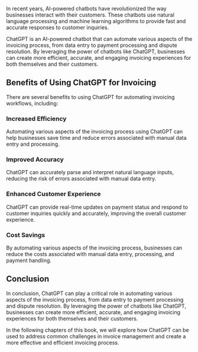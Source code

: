 
In recent years, AI-powered chatbots have revolutionized the way businesses interact with their customers. These chatbots use natural language processing and machine learning algorithms to provide fast and accurate responses to customer inquiries.

ChatGPT is an AI-powered chatbot that can automate various aspects of the invoicing process, from data entry to payment processing and dispute resolution. By leveraging the power of chatbots like ChatGPT, businesses can create more efficient, accurate, and engaging invoicing experiences for both themselves and their customers.

Benefits of Using ChatGPT for Invoicing
---------------------------------------

There are several benefits to using ChatGPT for automating invoicing workflows, including:

### Increased Efficiency

Automating various aspects of the invoicing process using ChatGPT can help businesses save time and reduce errors associated with manual data entry and processing.

### Improved Accuracy

ChatGPT can accurately parse and interpret natural language inputs, reducing the risk of errors associated with manual data entry.

### Enhanced Customer Experience

ChatGPT can provide real-time updates on payment status and respond to customer inquiries quickly and accurately, improving the overall customer experience.

### Cost Savings

By automating various aspects of the invoicing process, businesses can reduce the costs associated with manual data entry, processing, and payment handling.

Conclusion
----------

In conclusion, ChatGPT can play a critical role in automating various aspects of the invoicing process, from data entry to payment processing and dispute resolution. By leveraging the power of chatbots like ChatGPT, businesses can create more efficient, accurate, and engaging invoicing experiences for both themselves and their customers.

In the following chapters of this book, we will explore how ChatGPT can be used to address common challenges in invoice management and create a more effective and efficient invoicing process.

